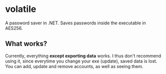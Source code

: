 # volatile
A password saver in .NET. Saves passwords inside the executable in AES256.

## What works?
Currently, everything **except exporting data** works. I thus don't recommend using it, since everytime you change your exe (update), saved data is lost.  
You can add, update and remove accounts, as well as seeing them.
